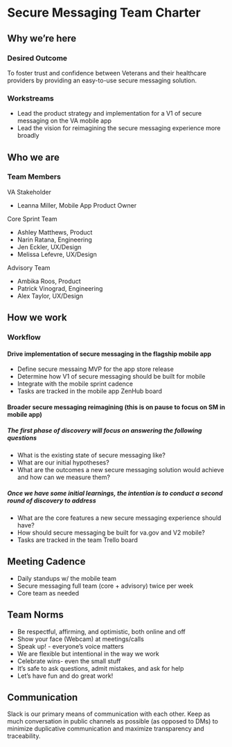 # Secure Messaging Team Charter
## Why we’re here
### Desired Outcome
To foster trust and confidence between Veterans and their healthcare providers by providing an easy-to-use secure messaging solution. 

### Workstreams
* Lead the product strategy and implementation for a V1 of secure messaging on the VA mobile app
* Lead the vision for reimagining the secure messaging experience more broadly

## Who we are
### Team Members

VA Stakeholder
* Leanna Miller, Mobile App Product Owner  

Core Sprint Team
* Ashley Matthews, Product 
* Narin Ratana, Engineering
* Jen Eckler, UX/Design
* Melissa Lefevre, UX/Design

Advisory Team 
* Ambika Roos, Product 
* Patrick Vinograd, Engineering 
* Alex Taylor, UX/Design

## How we work

### Workflow
#### Drive implementation of secure messaging in the flagship mobile app
* Define secure messaing MVP for the app store release
* Determine how V1 of secure messaging should be built for mobile
* Integrate with the mobile sprint cadence
* Tasks are tracked in the mobile app ZenHub board 

#### Broader secure messaging reimagining (this is on pause to focus on SM in mobile app)
##### The first phase of discovery will focus on answering the following questions
* What is the existing state of secure messaging like?
* What are our initial hypotheses?
* What are the outcomes a new secure messaging solution would achieve and how can we measure them?
##### Once we have some initial learnings, the intention is to conduct a second round of discovery to address
* What are the core features a new secure messaging experience should have?
* How should secure messaging be built for va.gov and V2 mobile?
* Tasks are tracked in the team Trello board

## Meeting Cadence
* Daily standups w/ the mobile team
* Secure messaging full team (core + advisory) twice per week
* Core team as needed

## Team Norms
* Be respectful, affirming, and optimistic, both online and off
* Show your face (Webcam) at meetings/calls
* Speak up! - everyone’s voice matters
* We are flexible but intentional in the way we work
* Celebrate wins- even the small stuff 
* It’s safe to ask questions, admit mistakes, and ask for help 
* Let’s have fun and do great work!

## Communication 
Slack is our primary means of communication with each other. Keep as much conversation in public channels as possible (as opposed to DMs) to minimize duplicative communication and maximize transparency and traceability. 
